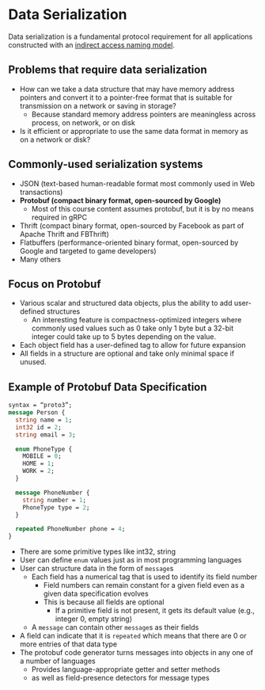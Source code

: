 # Data Serialization

Data serialization is a fundamental protocol requirement for all
applications constructed with an
[indirect access naming model](../slides/parallel-models.md). 

## Problems that require data serialization

- How can we take a data structure that may have memory address
  pointers and convert it to a pointer-free format that is suitable
  for transmission on a network or saving in storage?
  * Because standard memory address pointers are meaningless across
    process, on network, or on disk
- Is it efficient or appropriate to use the same data format in memory
  as on a network or disk?

## Commonly-used serialization systems

- JSON (text-based human-readable format most commonly used in Web
  transactions)
- **Protobuf (compact binary format, open-sourced by Google)**
  * Most of this course content assumes protobuf, but it is by no means
    required in gRPC
- Thrift (compact binary format, open-sourced by Facebook as part of
  Apache Thrift and FBThrift)
- Flatbuffers (performance-oriented binary format, open-sourced by
  Google and targeted to game developers)
- Many others
  
## Focus on Protobuf

- Various scalar and structured data objects, plus the ability to
  add user-defined structures
  * An interesting feature is compactness-optimized integers
    where commonly used values such as 0 take only 1 byte but a
    32-bit integer could take up to 5 bytes depending on the value.
- Each object field has a user-defined tag to allow for future expansion
- All fields in a structure are optional and 
  take only minimal space if unused.

## Example of Protobuf Data Specification

``` protobuf
syntax = “proto3”;
message Person {
  string name = 1;
  int32 id = 2;
  string email = 3;

  enum PhoneType {
    MOBILE = 0;
    HOME = 1;
    WORK = 2;
  }

  message PhoneNumber {
    string number = 1;
    PhoneType type = 2;
  }

  repeated PhoneNumber phone = 4;
}
```

* There are some primitive types like int32, string
* User can define `enum` values just as in most programming languages
* User can structure data in the form of `message`s
  - Each field has a numerical tag that is used to identify its field number
    * Field numbers can remain constant for a given field even as a given
      data specification evolves
    * This is because all fields are optional
      - If a primitive field is not present, it gets its default value (e.g.,
        integer 0, empty string)
  - A `message` can contain other `message`s as their fields
* A field can indicate that it is `repeated` which means that there
  are 0 or more entries of that data type
* The protobuf code generator turns messages into objects in any one of a number of languages
  - Provides language-appropriate getter and setter methods
  - as well as field-presence detectors for message types
